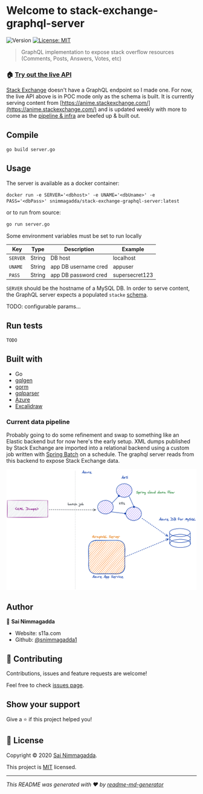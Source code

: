# Welcome to stack-exchange-graphql-server

![Version](https://img.shields.io/badge/version-0.1.0-blue.svg?cacheSeconds=2592000)
[![License: MIT](https://img.shields.io/badge/License-MIT-yellow.svg)](LICENSE.md)

> GraphQL implementation to expose stack overflow resources (Comments, Posts, Answers, Votes, etc)

### 🏠 [Try out the live API](https://stack-exchange-graphql-server.azurewebsites.net/)

[Stack Exchange](https://api.stackexchange.com/docs?tab=category#docs) doesn't have a GraphQL endpoint so I made one. For now, the live API above is in POC mode only as the schema is built. It is currently serving content from [https://anime.stackexchange.com/](https://anime.stackexchange.com/) and is updated weekly with more to come as the [pipeline & infra](https://github.com/snimmagadda1/stackexchange-dump-to-mysql) are beefed up & built out.

## Compile

```sh
go build server.go
```

## Usage

The server is available as a docker container:

```
docker run -e SERVER='<dbhost>' -e UNAME='<dbUname>' -e PASS='<dbPass>' snimmagadda/stack-exchange-graphql-server:latest
```

or to run from source:

```sh
go run server.go
```

Some environment variables must be set to run locally

| Key      | Type   | Description          | Example        |
| -------- | ------ | -------------------- | -------------- |
| `SERVER` | String | DB host              | localhost      |
| `UNAME`  | String | app DB username cred | appuser        |
| `PASS`   | String | app DB password cred | supersecret123 |



`SERVER` should be the hostname of a MySQL DB. In order to serve content, the GraphQL server expects a populated `stacke` [schema](https://github.com/snimmagadda1/stack-exchange-dump-to-mysql/blob/master/src/main/resources/schema-base.sql).

TODO: configurable params... 

## Run tests

```sh
TODO
```

## Built with

-   Go
-   [gqlgen](https://github.com/99designs/gqlgen)
-   [gorm](https://github.com/go-gorm/gorm)
-   [gqlparser](https://github.com/vektah/gqlparser)
-   [Azure](https://azure.microsoft.com/en-us/)
-   [Excalidraw](https://github.com/excalidraw/excalidraw)

### Current data pipeline
Probably going to do some refinement and swap to something like an Elastic backend but for now here's the early setup. XML dumps published by Stack Exchange are imported into a relational backend using a custom job written with [Spring Batch](https://github.com/spring-projects/spring-batch) on a schedule. The graphql server reads from this backend to expose Stack Exchange data.

![Diagram of current processing pipeline](pipeline_current.png)

## Author

👤 **Sai Nimmagadda**

-   Website: s11a.com
-   Github: [@snimmagadda1](https://github.com/snimmagadda1)

## 🤝 Contributing

Contributions, issues and feature requests are welcome!

Feel free to check [issues page](https://github.com/snimmagadda1/stack-exchange-graphql/issues).

## Show your support

Give a ⭐️ if this project helped you!

## 📝 License

Copyright © 2020 [Sai Nimmagadda](https://github.com/snimmagadda1).

This project is [MIT](LICENSE.md) licensed.

---

_This README was generated with ❤️ by [readme-md-generator](https://github.com/kefranabg/readme-md-generator)_
